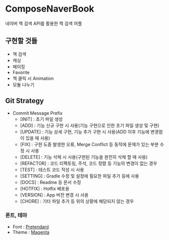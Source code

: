 # ComposeNaverBook
네이버 책 검색 API를 활용한 책 검색 어플

## 구현할 것들
- 책 검색
- 캐싱
- 페이징
- Favorite
- 책 클릭 시 Animation
- 모듈 나누기

## Git Strategy
- Commit Message Prefix
  - [INIT] : 초기 파일 생성
  - [ADD] : 기능 신규 구현 시 사용(기능 구현으로 인한 초기 파일 생성 및 구현)
  - [UPDATE] : 기능 상세 구현, 기능 추가 구현 시 사용(ADD 이후 기능에 변경점이 있을 때 사용)
  - [FIX] : 구현 도중 발생한 오류, Merge Conflict 등 동작에 문제가 있는 부분 수정 시 사용
  - [DELETE] : 기능 삭제 시 사용(구현된 기능을 완전히 삭제 할 때 사용)
  - [REFACTOR] : 코드 리팩토링, 주석, 코드 정렬 등 기능의 변경이 없는 경우
  - [TEST] : 테스트 코드 작성 시 사용
  - [SETTING] : Gradle 수정 및 설정에 필요한 파일 추가 등에 사용
  - [DOCS] : Readme 등 문서 수정
  - [HOTFIX] : Hotfix 배포용
  - [VERSION] : App 버전 변경 시 사용
  - [CHORE] : 기타 파일 추가 등 위의 상황에 해당되지 않는 경우

### 폰트, 테마
 - Font : [Pretendard](https://cactus.tistory.com/306)
 - Theme : [Magenta](https://material3-themes-manual.amoebelabs.com/examples/material3-example-theme-d04-magenta/#example)